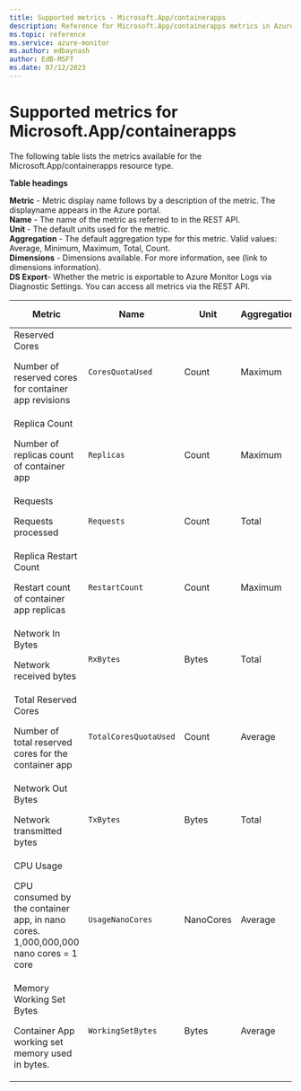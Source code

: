 ```yaml
---
title: Supported metrics - Microsoft.App/containerapps
description: Reference for Microsoft.App/containerapps metrics in Azure Monitor.
ms.topic: reference
ms.service: azure-monitor
ms.author: edbaynash
author: EdB-MSFT
ms.date: 07/12/2023
---
```

# Supported metrics for Microsoft.App/containerapps  
<!-- Data source : naam-->


The following table lists the metrics available for the Microsoft.App/containerapps resource type.

  

**Table headings**
  
**Metric** - Metric display name follows by a description of the metric. The displayname appears in the Azure portal.  
**Name** - The name of the metric as referred to in the REST API.  
**Unit** - The default units used for the metric.  
**Aggregation** - The default aggregation type for this metric. Valid values: Average, Minimum, Maximum, Total, Count.  
**Dimensions** - Dimensions available. For more information, see (link to dimensions information).  
**DS Export**- Whether the metric is exportable to Azure Monitor Logs via Diagnostic Settings.  You can access all metrics via the REST API.  
  
  
|Metric|Name|Unit|Aggregation|Dimensions|DS Export|
|---|---|---|---|---|---|
|Reserved Cores<p><p>Number of reserved cores for container app revisions |`CoresQuotaUsed` |Count |Maximum |revisionName |Yes|
|Replica Count<p><p>Number of replicas count of container app |`Replicas` |Count |Maximum |revisionName |Yes|
|Requests<p><p>Requests processed |`Requests` |Count |Total |revisionName, podName, statusCodeCategory, statusCode |Yes|
|Replica Restart Count<p><p>Restart count of container app replicas |`RestartCount` |Count |Maximum |revisionName, podName |Yes|
|Network In Bytes<p><p>Network received bytes |`RxBytes` |Bytes |Total |revisionName, podName |Yes|
|Total Reserved Cores<p><p>Number of total reserved cores for the container app |`TotalCoresQuotaUsed` |Count |Average |No Dimensions |Yes|
|Network Out Bytes<p><p>Network transmitted bytes |`TxBytes` |Bytes |Total |revisionName, podName |Yes|
|CPU Usage<p><p>CPU consumed by the container app, in nano cores. 1,000,000,000 nano cores = 1 core |`UsageNanoCores` |NanoCores |Average |revisionName, podName |Yes|
|Memory Working Set Bytes<p><p>Container App working set memory used in bytes. |`WorkingSetBytes` |Bytes |Average |revisionName, podName |Yes|


<!--Gen Date:  Wed Jul 12 2023 17:59:09 GMT+0300 (Israel Daylight Time)-->